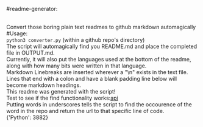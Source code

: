 #readme-generator:


<br>
Convert those boring plain text readmes to github markdown automagically
<br>
#Usage:


<br>
<code>python3 converter.py</code> (within a github repo's directory)
<br>
The script will automagically find you README.md and place the completed file in OUTPUT.md.
<br>
Currently, it will also put the languages used at the bottom of the readme, along with how many bits were written in that language.
<br>
Markdown Linebreaks are inserted wherever a "\n" exists in the text file.
<br>
Lines that end with a colon and have a blank padding line below will become markdown headings.
<br>
This readme was generated with the script!
<br>
Test to see if the find functionality works:<a href=https://github.com/sgreene570/readme-generator/blob/master/converter.py#L25>api</a>
<br>
Putting words in underscores tells the script to find the occourence of the word in the repo and return the url to that specific line of code.
<br>
{'Python': 3882}
